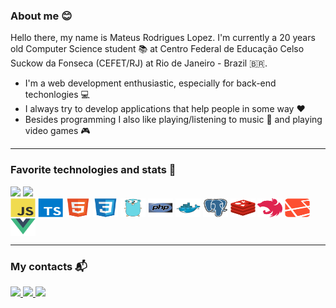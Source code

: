 ### About me :blush:

Hello there, my name is Mateus Rodrigues Lopez. I'm currently a 20 years old Computer Science student :books: at Centro Federal de Educação Celso Suckow da Fonseca (CEFET/RJ) at Rio de Janeiro - Brazil :brazil:.

- I'm a web development enthusiastic, especially for back-end techonlogies :computer:
- I always try to develop applications that help people in some way :heart:
- Besides programming I also like playing/listening to music :musical_note: and playing video games :video_game:

***

### Favorite technologies and stats :hammer:

<div>
    <img height="180em" src="https://github-readme-stats.vercel.app/api?username=mateusrlopez&theme=vision-friendly-dark&show_icons=true&count_private=true&include_all_commits=true">
    <img height="180em" src="https://github-readme-stats.vercel.app/api/top-langs/?username=mateusrlopez&langs_count=15&layout=compact&theme=vision-friendly-dark">
</div>



<div>
    <img align="center" alt="JS" height="30" width="40" src="https://raw.githubusercontent.com/devicons/devicon/master/icons/javascript/javascript-original.svg">
    <img align="center" alt="TS" height="30" width="40" src="https://raw.githubusercontent.com/devicons/devicon/master/icons/typescript/typescript-plain.svg">
    <img align="center" alt="HTML" height="30" width="40" src="https://raw.githubusercontent.com/devicons/devicon/master/icons/html5/html5-original.svg">
    <img align="center" alt="CSS" height="30" width="40" src="https://raw.githubusercontent.com/devicons/devicon/master/icons/css3/css3-original.svg">
    <img align="center" alt="GoLang" height="30" width="40" src="https://raw.githubusercontent.com/devicons/devicon/master/icons/go/go-original.svg">
    <img align="center" alt="PHP" height="30" width="40" src="https://raw.githubusercontent.com/devicons/devicon/master/icons/php/php-original.svg">
	<img align="center" alt="Docker" height="30" width="40" src="https://raw.githubusercontent.com/devicons/devicon/master/icons/docker/docker-original.svg">
    <img align="center" alt="Postgres" height="30" width="40" src="https://raw.githubusercontent.com/devicons/devicon/master/icons/postgresql/postgresql-original.svg">
    <img align="center" alt="Redis" height="30" width="40" src="https://raw.githubusercontent.com/devicons/devicon/master/icons/redis/redis-original.svg">
    <img align="center" alt="Nest" height="30" width="40" src="https://raw.githubusercontent.com/devicons/devicon/master/icons/nestjs/nestjs-plain.svg">
    <img align="center" alt="Laravel" height="30" width="40" src="https://raw.githubusercontent.com/devicons/devicon/master/icons/laravel/laravel-plain.svg">
    <img align="center" alt="VueJS" height="30" width="40" src="https://raw.githubusercontent.com/devicons/devicon/master/icons/vuejs/vuejs-original.svg">
</div>



***

### My contacts :mailbox_with_mail:

<div>
    <a href="mailto:mateusrlopez@gmail.com" targer="_blank">
    	<img src="https://img.shields.io/badge/-Gmail-bb001b?logo=Gmail&logoColor=white&link=mailto:mateusrlopez@gmail.com&style=for-the-badge">
    </a>
    <a href="https://www.linkedin.com/in/mateus-lopez-95060019b/" targer="_blank">
    	<img src="https://img.shields.io/badge/-Linkedin-051094?logo=Linkedin&link=https://www.linkedin.com/in/mateus-lopez-95060019b/&style=for-the-badge">
    </a>
    <a href="https://wa.me/5521984093527" targer="_blank">
    	<img src="https://img.shields.io/badge/-Whatsapp-25d366?logo=Whatsapp&logoColor=white&link=https://wa.me/5521984093527&style=for-the-badge">
    </a>
</div>


